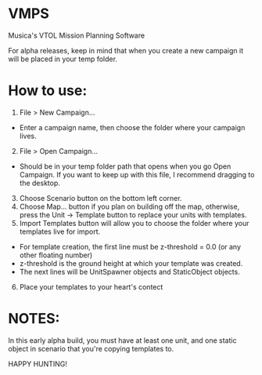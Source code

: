 # VMPS
 Musica's VTOL Mission Planning Software

For alpha releases, keep in mind that when you create a new campaign it will be placed in your temp folder.

# How to use:

1. File > New Campaign...
 - Enter a campaign name, then choose the folder where your campaign lives.
2. File > Open Campaign...
- Should be in your temp folder path that opens when you go Open Campaign. If you want to keep up with this file, I recommend dragging to the desktop.
3. Choose Scenario button on the bottom left corner.
4. Choose Map... button if you plan on building off the map, otherwise, press the Unit -> Template button to replace your units with templates.
5. Import Templates button will allow you to choose the folder where your templates live for import.
  - For template creation, the first line must be z-threshold = 0.0 (or any other floating number)
  - z-threshold is the ground height at which your template was created.
  - The next lines will be UnitSpawner objects and StaticObject objects.
 6. Place your templates to your heart's contect

# NOTES:
In this early alpha build, you must have at least one unit, and one static object in scenario that you're copying templates to.

 HAPPY HUNTING!
